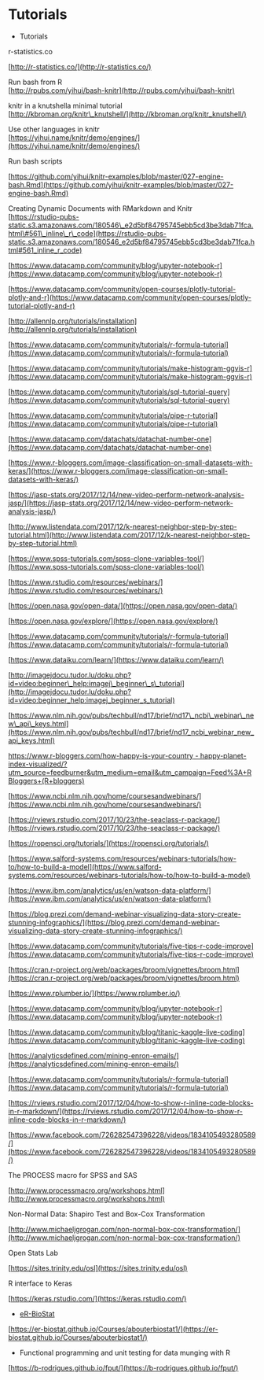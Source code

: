 # Tutorials

* Tutorials

r-statistics.co

[http://r-statistics.co/](http://r-statistics.co/)

Run bash from R  
[http://rpubs.com/yihui/bash-knitr](http://rpubs.com/yihui/bash-knitr)

knitr in a knutshella minimal tutorial  
[http://kbroman.org/knitr\_knutshell/](http://kbroman.org/knitr_knutshell/)

Use other languages in knitr  
[https://yihui.name/knitr/demo/engines/](https://yihui.name/knitr/demo/engines/)

Run bash scripts

[https://github.com/yihui/knitr-examples/blob/master/027-engine-bash.Rmd](https://github.com/yihui/knitr-examples/blob/master/027-engine-bash.Rmd)

Creating Dynamic Documents with RMarkdown and Knitr  
[https://rstudio-pubs-static.s3.amazonaws.com/180546\_e2d5bf84795745ebb5cd3be3dab71fca.html\#561\_inline\_r\_code](https://rstudio-pubs-static.s3.amazonaws.com/180546_e2d5bf84795745ebb5cd3be3dab71fca.html#561_inline_r_code)

[https://www.datacamp.com/community/blog/jupyter-notebook-r](https://www.datacamp.com/community/blog/jupyter-notebook-r)

[https://www.datacamp.com/community/open-courses/plotly-tutorial-plotly-and-r](https://www.datacamp.com/community/open-courses/plotly-tutorial-plotly-and-r)

[http://allennlp.org/tutorials/installation](http://allennlp.org/tutorials/installation)

[https://www.datacamp.com/community/tutorials/r-formula-tutorial](https://www.datacamp.com/community/tutorials/r-formula-tutorial)

[https://www.datacamp.com/community/tutorials/make-histogram-ggvis-r](https://www.datacamp.com/community/tutorials/make-histogram-ggvis-r)

[https://www.datacamp.com/community/tutorials/sql-tutorial-query](https://www.datacamp.com/community/tutorials/sql-tutorial-query)

[https://www.datacamp.com/community/tutorials/pipe-r-tutorial](https://www.datacamp.com/community/tutorials/pipe-r-tutorial)

[https://www.datacamp.com/datachats/datachat-number-one](https://www.datacamp.com/datachats/datachat-number-one)

[https://www.r-bloggers.com/image-classification-on-small-datasets-with-keras/](https://www.r-bloggers.com/image-classification-on-small-datasets-with-keras/)

[https://jasp-stats.org/2017/12/14/new-video-perform-network-analysis-jasp/](https://jasp-stats.org/2017/12/14/new-video-perform-network-analysis-jasp/)

[http://www.listendata.com/2017/12/k-nearest-neighbor-step-by-step-tutorial.html](http://www.listendata.com/2017/12/k-nearest-neighbor-step-by-step-tutorial.html)

[https://www.spss-tutorials.com/spss-clone-variables-tool/](https://www.spss-tutorials.com/spss-clone-variables-tool/)

[https://www.rstudio.com/resources/webinars/](https://www.rstudio.com/resources/webinars/)

[https://open.nasa.gov/open-data/](https://open.nasa.gov/open-data/)

[https://open.nasa.gov/explore/](https://open.nasa.gov/explore/)

[https://www.datacamp.com/community/tutorials/r-formula-tutorial](https://www.datacamp.com/community/tutorials/r-formula-tutorial)

[https://www.dataiku.com/learn/](https://www.dataiku.com/learn/)

[http://imagejdocu.tudor.lu/doku.php?id=video:beginner\_help:imagej\_beginner\_s\_tutorial](http://imagejdocu.tudor.lu/doku.php?id=video:beginner_help:imagej_beginner_s_tutorial)

[https://www.nlm.nih.gov/pubs/techbull/nd17/brief/nd17\_ncbi\_webinar\_new\_api\_keys.html](https://www.nlm.nih.gov/pubs/techbull/nd17/brief/nd17_ncbi_webinar_new_api_keys.html)

[https://www.r-bloggers.com/how-happy-is-your-country - happy-planet-index-visualized/?utm\_source=feedburner&utm\_medium=email&utm\_campaign=Feed%3A+RBloggers+\(R+bloggers\)](https://www.r-bloggers.com/how-happy-is-your-country%20-%20happy-planet-index-visualized/?utm_source=feedburner&utm_medium=email&utm_campaign=Feed%3A+RBloggers+%28R+bloggers%29)

[https://www.ncbi.nlm.nih.gov/home/coursesandwebinars/](https://www.ncbi.nlm.nih.gov/home/coursesandwebinars/)

[https://rviews.rstudio.com/2017/10/23/the-seaclass-r-package/](https://rviews.rstudio.com/2017/10/23/the-seaclass-r-package/)

[https://ropensci.org/tutorials/](https://ropensci.org/tutorials/)

[https://www.salford-systems.com/resources/webinars-tutorials/how-to/how-to-build-a-model](https://www.salford-systems.com/resources/webinars-tutorials/how-to/how-to-build-a-model)

[https://www.ibm.com/analytics/us/en/watson-data-platform/](https://www.ibm.com/analytics/us/en/watson-data-platform/)

[https://blog.prezi.com/demand-webinar-visualizing-data-story-create-stunning-infographics/](https://blog.prezi.com/demand-webinar-visualizing-data-story-create-stunning-infographics/)

[https://www.datacamp.com/community/tutorials/five-tips-r-code-improve](https://www.datacamp.com/community/tutorials/five-tips-r-code-improve)

[https://cran.r-project.org/web/packages/broom/vignettes/broom.html](https://cran.r-project.org/web/packages/broom/vignettes/broom.html)

[https://www.rplumber.io/](https://www.rplumber.io/)

[https://www.datacamp.com/community/blog/jupyter-notebook-r](https://www.datacamp.com/community/blog/jupyter-notebook-r)

[https://www.datacamp.com/community/blog/titanic-kaggle-live-coding](https://www.datacamp.com/community/blog/titanic-kaggle-live-coding)

[https://analyticsdefined.com/mining-enron-emails/](https://analyticsdefined.com/mining-enron-emails/)

[https://www.datacamp.com/community/tutorials/r-formula-tutorial](https://www.datacamp.com/community/tutorials/r-formula-tutorial)

[https://rviews.rstudio.com/2017/12/04/how-to-show-r-inline-code-blocks-in-r-markdown/](https://rviews.rstudio.com/2017/12/04/how-to-show-r-inline-code-blocks-in-r-markdown/)

[https://www.facebook.com/726282547396228/videos/1834105493280589/](https://www.facebook.com/726282547396228/videos/1834105493280589/)

The PROCESS macro for SPSS and SAS

[http://www.processmacro.org/workshops.html](http://www.processmacro.org/workshops.html)

Non-Normal Data: Shapiro Test and Box-Cox Transformation

[http://www.michaeljgrogan.com/non-normal-box-cox-transformation/](http://www.michaeljgrogan.com/non-normal-box-cox-transformation/)

Open Stats Lab

[https://sites.trinity.edu/osl](https://sites.trinity.edu/osl)

R interface to Keras

[https://keras.rstudio.com/](https://keras.rstudio.com/)

* [eR-BioStat](https://er-biostat.github.io/Courses/)

[https://er-biostat.github.io/Courses/abouterbiostat1/](https://er-biostat.github.io/Courses/abouterbiostat1/)

* Functional programming and unit testing for data munging with R

[https://b-rodrigues.github.io/fput/](https://b-rodrigues.github.io/fput/)

